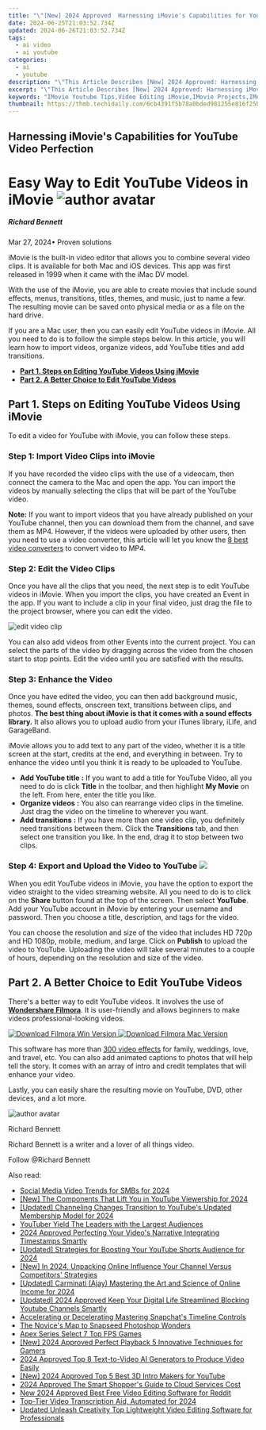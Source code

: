 ```yaml
---
title: "\"[New] 2024 Approved  Harnessing iMovie's Capabilities for YouTube Video Perfection\""
date: 2024-06-25T21:03:52.734Z
updated: 2024-06-26T21:03:52.734Z
tags:
  - ai video
  - ai youtube
categories:
  - ai
  - youtube
description: "\"This Article Describes [New] 2024 Approved: Harnessing iMovie's Capabilities for YouTube Video Perfection\""
excerpt: "\"This Article Describes [New] 2024 Approved: Harnessing iMovie's Capabilities for YouTube Video Perfection\""
keywords: "IMovie Youtube Tips,Video Editing iMovie,IMovie Projects,IMovie YouTube Enhance,Professional iMovie Videos,IMovie for YouTube,Perfect iMovie Clips"
thumbnail: https://thmb.techidaily.com/6cb4391f5b78a0bded981255e816f25b4a4f4175f4c2d7396281a9558ff75db1.jpg
---
```


## Harnessing iMovie's Capabilities for YouTube Video Perfection

# Easy Way to Edit YouTube Videos in iMovie ![author avatar](https://images.wondershare.com/filmora/article-images/richard-bennett.jpg)

##### Richard Bennett

 Mar 27, 2024• Proven solutions

iMovie is the built-in video editor that allows you to combine several video clips. It is available for both Mac and iOS devices. This app was first released in 1999 when it came with the iMac DV model.

With the use of the iMovie, you are able to create movies that include sound effects, menus, transitions, titles, themes, and music, just to name a few. The resulting movie can be saved onto physical media or as a file on the hard drive.

If you are a Mac user, then you can easily edit YouTube videos in iMovie. All you need to do is to follow the simple steps below. In this article, you will learn how to import videos, organize videos, add YouTube titles and add transitions.

* **[Part 1\. Steps on Editing YouTube Videos Using iMovie](#part1)**
* **[Part 2\. A Better Choice to Edit YouTube Videos](#part2)**

## Part 1\. Steps on Editing YouTube Videos Using iMovie

To edit a video for YouTube with iMovie, you can follow these steps.

### Step 1: Import Video Clips into iMovie

If you have recorded the video clips with the use of a videocam, then connect the camera to the Mac and open the app. You can import the videos by manually selecting the clips that will be part of the YouTube video.

**Note:** If you want to import videos that you have already published on your YouTube channel, then you can download them from the channel, and save them as MP4\. However, if the videos were uploaded by other users, then you need to use a video converter, this article will let you know the [8 best video converters](https://tools.techidaily.com/wondershare/filmora/download/) to convert video to MP4.

### Step 2: Edit the Video Clips

Once you have all the clips that you need, the next step is to edit YouTube videos in iMovie. When you import the clips, you have created an Event in the app. If you want to include a clip in your final video, just drag the file to the project browser, where you can edit the video.

![edit video clip](https://images.wondershare.com/filmora/article-images/transitions-imovie.jpg)

You can also add videos from other Events into the current project. You can select the parts of the video by dragging across the video from the chosen start to stop points. Edit the video until you are satisfied with the results.

### Step 3: Enhance the Video

Once you have edited the video, you can then add background music, themes, sound effects, onscreen text, transitions between clips, and photos. **The best thing about iMovie is that it comes with a sound effects library.** It also allows you to upload audio from your iTunes library, iLife, and GarageBand.

iMovie allows you to add text to any part of the video, whether it is a title screen at the start, credits at the end, and everything in between. Try to enhance the video until you think it is ready to be uploaded to YouTube.

* **Add YouTube title** **:** If you want to add a title for YouTube Video, all you need to do is click **Title** in the toolbar, and then highlight **My Movie** on the left. From here, enter the title you like.
* **Organize videos** **:** You also can rearrange video clips in the timeline. Just drag the video on the timeline to wherever you want.
* **Add transitions** **:** If you have more than one video clip, you definitely need transitions between them. Click the **Transitions** tab, and then select one transition you like. In the end, drag it to stop between two clips.

### Step 4: Export and Upload the Video to YouTube ![](https://images.wondershare.com/filmora/article-images/imovie-export-to-file.jpg)

When you edit YouTube videos in iMovie, you have the option to export the video straight to the video streaming website. All you need to do is to click on the **Share** button found at the top of the screen. Then select **YouTube**. Add your YouTube account in iMovie by entering your username and password. Then you choose a title, description, and tags for the video.

You can choose the resolution and size of the video that includes HD 720p and HD 1080p, mobile, medium, and large. Click on **Publish** to upload the video to YouTube. Uploading the video will take several minutes to a couple of hours, depending on the resolution and size of the video.

## Part 2\. A Better Choice to Edit YouTube Videos

There's a better way to edit YouTube videos. It involves the use of **[Wondershare Filmora](https://tools.techidaily.com/wondershare/filmora/download/)**. It is user-friendly and allows beginners to make videos professional-looking videos.

[![Download Filmora Win Version](https://images.wondershare.com/filmora/guide/download-btn-win.jpg) ](https://tools.techidaily.com/wondershare/filmora/download/) [![Download Filmora Mac Version](https://images.wondershare.com/filmora/guide/download-btn-mac.jpg) ](https://tools.techidaily.com/wondershare/filmora/download/)

This software has more than [300 video effects](https://tools.techidaily.com/wondershare/filmora/download/) for family, weddings, love, and travel, etc. You can also add animated captions to photos that will help tell the story. It comes with an array of intro and credit templates that will enhance your video.

Lastly, you can easily share the resulting movie on YouTube, DVD, other devices, and a lot more.

![author avatar](https://images.wondershare.com/filmora/article-images/richard-bennett.jpg)

Richard Bennett

Richard Bennett is a writer and a lover of all things video.

Follow @Richard Bennett


<ins class="adsbygoogle"
     style="display:block"
     data-ad-format="autorelaxed"
     data-ad-client="ca-pub-7571918770474297"
     data-ad-slot="1223367746"></ins>



<ins class="adsbygoogle"
     style="display:block"
     data-ad-client="ca-pub-7571918770474297"
     data-ad-slot="8358498916"
     data-ad-format="auto"
     data-full-width-responsive="true"></ins>

<span class="atpl-alsoreadstyle">Also read:</span>
<div><ul>
<li><a href="https://youtube-blog.techidaily.com/l-media-video-trends-for-smbs-for-2024/"><u>Social Media Video Trends for SMBs for 2024</u></a></li>
<li><a href="https://youtube-blog.techidaily.com/he-components-that-lift-you-in-youtube-viewership-for-2024/"><u>[New] The Components That Lift You in YouTube Viewership for 2024</u></a></li>
<li><a href="https://youtube-blog.techidaily.com/ed-channeling-changes-transition-to-youtubes-updated-membership-model-for-2024/"><u>[Updated] Channeling Changes  Transition to YouTube's Updated Membership Model for 2024</u></a></li>
<li><a href="https://youtube-blog.techidaily.com/ber-yield-the-leaders-with-the-largest-audiences/"><u>YouTuber Yield  The Leaders with the Largest Audiences</u></a></li>
<li><a href="https://youtube-blog.techidaily.com/approved-perfecting-your-videos-narrative-integrating-timestamps-smartly/"><u>2024 Approved  Perfecting Your Video's Narrative  Integrating Timestamps Smartly</u></a></li>
<li><a href="https://youtube-blog.techidaily.com/ed-strategies-for-boosting-your-youtube-shorts-audience-for-2024/"><u>[Updated] Strategies for Boosting Your YouTube Shorts Audience for 2024</u></a></li>
<li><a href="https://youtube-blog.techidaily.com/n-2024-unpacking-online-influence-your-channel-versus-competitors-strategies/"><u>[New] In 2024, Unpacking Online Influence  Your Channel Versus Competitors' Strategies</u></a></li>
<li><a href="https://youtube-blog.techidaily.com/ed-carminati-ajay-mastering-the-art-and-science-of-online-income-for-2024/"><u>[Updated] Carminati (Ajay)  Mastering the Art and Science of Online Income for 2024</u></a></li>
<li><a href="https://youtube-blog.techidaily.com/ed-2024-approved-keep-your-digital-life-streamlined-blocking-youtube-channels-smartly/"><u>[Updated] 2024 Approved  Keep Your Digital Life Streamlined  Blocking Youtube Channels Smartly</u></a></li>
<li><a href="https://extra-information.techidaily.com/accelerating-or-decelerating-mastering-snapchats-timeline-controls/"><u>Accelerating or Decelerating  Mastering Snapchat's Timeline Controls</u></a></li>
<li><a href="https://extra-lessons.techidaily.com/the-novices-map-to-snapseed-photoshop-wonders/"><u>The Novice's Map to Snapseed Photoshop Wonders</u></a></li>
<li><a href="https://on-screen-recording.techidaily.com/apex-series-select-7-top-fps-games/"><u>Apex Series  Select 7 Top FPS Games</u></a></li>
<li><a href="https://on-screen-recording.techidaily.com/new-2024-approved-perfect-playback-5-innovative-techniques-for-gamers/"><u>[New] 2024 Approved  Perfect Playback  5 Innovative Techniques for Gamers</u></a></li>
<li><a href="https://ai-voice-clone.techidaily.com/2024-approved-top-8-text-to-video-ai-generators-to-produce-video-easily/"><u>2024 Approved Top 8 Text-to-Video AI Generators to Produce Video Easily</u></a></li>
<li><a href="https://facebook-record-videos.techidaily.com/new-2024-approved-top-5-best-3d-intro-makers-for-youtube/"><u>[New] 2024 Approved  Top 5 Best 3D Intro Makers for YouTube</u></a></li>
<li><a href="https://some-skills.techidaily.com/2024-approved-the-smart-shoppers-guide-to-cloud-services-cost/"><u>2024 Approved  The Smart Shopper's Guide to Cloud Services Cost</u></a></li>
<li><a href="https://ai-editing-video.techidaily.com/new-2024-approved-best-free-video-editing-software-for-reddit/"><u>New 2024 Approved Best Free Video Editing Software for Reddit</u></a></li>
<li><a href="https://facebook-video-share.techidaily.com/top-tier-video-transcription-aid-automated-for-2024/"><u>Top-Tier Video Transcription Aid, Automated for 2024</u></a></li>
<li><a href="https://ai-driven-video-production.techidaily.com/updated-unleash-creativity-top-lightweight-video-editing-software-for-professionals/"><u>Updated Unleash Creativity Top Lightweight Video Editing Software for Professionals</u></a></li>
</ul></div>
